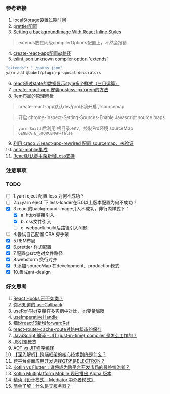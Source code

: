 ### 参考链接
1. [localStorage设置过期时间](https://blog.csdn.net/zhaoxiang66/article/details/86703438)
2. [prettier配置](https://www.cnblogs.com/linjunfu/p/10880381.html)
3. [Setting a backgroundImage With React Inline Styles](https://stackoverflow.com/questions/39195687/setting-a-backgroundimage-with-react-inline-styles)
> extends放在同级compilerOptions配置上，不然会报错
4. [create-react-app配置@路径](https://juejin.cn/post/6844904121821036551)
5. [tslint.json unknown compiler option 'extends'](https://sharepoint.stackexchange.com/questions/268790/tslint-json-unknown-compiler-option-extends)
```bash
"extends": "./paths.json"
yarn add @babel/plugin-proposal-decorators
```
6. [react通过state的数据显示style多个样式（三目运算）](https://blog.csdn.net/chensong8331/article/details/102938954)
7. [create-react-app 安装postcss-pxtorem的方法](https://blog.csdn.net/quhongqiang/article/details/95043246)
8. [Rem布局的原理解析](https://yanhaijing.com/css/2017/09/29/principle-of-rem-layout/)
> create-react-app默认dev/pro环境开启了sourcemap

> 开启 chrome-inspect-Setting-Sources-Enable Javascript source maps

> `yarn Build` 后利用 根目录.env，控制Pro环境 sourceMap `GENERATE_SOURCEMAP=false`
9. [利用 craco 非react-app-rewrired 配置 sourcemap，未验证](https://github.com/facebook/create-react-app/issues/5707#issuecomment-503614767)
10. [antd-moblie集成](https://mobile.ant.design/docs/react/use-with-create-react-app-cn)
11. [React默认脚手架新增Less支持](https://www.cnblogs.com/hunanzp/p/13179549.html)

### 注意事项




### TODO
- [ ] 1.yarn eject 配置 less 为何不成功？
- [ ] 2.非yarn eject 下 less-loader在5.0以上版本配置为何不成功？
- [x] 3.react的background-image引入不成功，非行内样式下： 
    - [x] a. https链接引入
    - [x] b. css文件引入
    - [ ] c. webpack build后路径引入问题
- [ ] 4.尝试自己配置 CRA 脚手架
- [x] 5.REM布局
- [x] 6.prettier 样式配置
- [x] 7.配置@src绝对文件路径
- [x] 8.webstorm 换行对齐
- [x] 9.添加 sourceMap 在development、production模式
- [x] 10.集成ant-design

### 好文思考
1. [React Hooks 还不如类？](https://www.infoq.cn/article/ltgmCtDsuts31qM1W20D)
1. [你不知道的 useCallback](https://segmentfault.com/a/1190000020108840)
1. [useRef与let变量在多实例中对比，let变量局限](https://codesandbox.io/s/zhijieshiyongchangliangtidai-useref-dejuxianxing-kyptw?file=/src/App.tsx)
1. [useImperativeHandle](https://www.jianshu.com/p/92def9e95af5)
1. [细说react16新增forwardRef](https://juejin.cn/post/6844903791456681991)
1. [react-router-cache-route对路由状态的保存](https://github.com/CJY0208/react-router-cache-route)
1. [JavaScript 编译 - JIT (just-in-time) compiler 是怎么工作的？](https://zhuanlan.zhihu.com/p/99395691)
1. [JS引擎概览](https://segmentfault.com/a/1190000039288517)
1. [AOT vs JIT程序编译](https://blog.csdn.net/boardknight/article/details/103872554)
1. [【深入解析】跨端框架的核心技术到底是什么？](https://supercodepower.com/cross-platform-tech#4react-native%EF%BC%9Ajs-engine--native-renderpipeline)
1. [跨平台桌面应用开发选择QT还是ELECTRON？](https://cocozq.com/?p=121)
1. [Kotlin vs Flutter：谁将成为跨平台开发市场的最终统治者？](https://cloud.tencent.com/developer/news/586019)
1. [Kotlin Multiplatform Mobile 现已推出 Alpha 版本](https://blog.jetbrains.com/zh-hans/kotlin/2020/09/kotlin-multiplatform-mobile-alpha/)
1. [精读《设计模式 - Mediator 中介者模式》](https://zhuanlan.zhihu.com/p/348438972)
1. [简单了解：什么是无服务器？](https://www.redhat.com/zh/topics/cloud-native-apps/what-is-serverless)